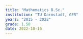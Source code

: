 ```yaml
---
title: "Mathematics B.Sc."
institution: "TU Darmstadt, GER"
years: "2015 - 2022"
grade: 1.50
date: 2022-10-16
---
```

